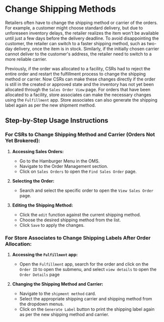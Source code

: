 # Change Shipping Methods

Retailers often have to change the shipping method or carrier of the orders. For example, a customer might choose standard delivery, but due to unforeseen inventory delays, the retailer realizes the item won't be available until just a few days before the delivery deadline. To avoid disappointing the customer, the retailer can switch to a faster shipping method, such as two-day delivery, once the item is in stock. Similarly, if the initially chosen carrier cannot deliver to the customer's address, the retailer need to switch to a more reliable carrier. 

Previously, if the order was allocated to a facility, CSRs had to reject the entire order and restart the fulfillment process to change the shipping method or carrier. Now CSRs can make these changes directly if the order is still in the created or approved state and the inventory has not yet been allocated through the `Sales Order View` page. For orders that have been allocated to a facility, store associates can make the necessary changes using the `Fulfillment` app. Store associates can also generate the shipping label again as per the new shipment method.

## Step-by-Step Usage Instructions

### For CSRs to Change Shipping Method and Carrier (Orders Not Yet Brokered):

1. **Accessing Sales Orders:**
   - Go to the Hamburger Menu in the OMS.
   - Navigate to the Order Management section.
   - Click on `Sales Orders` to open the `Find Sales Order` page.

2. **Selecting the Order:**
   - Search and select the specific order to open the `View Sales Order` page.

3. **Editing the Shipping Method:**
   - Click the `edit` function against the current shipping method.
   - Choose the desired shipping method from the list.
   - Click `Save` to apply the changes.

### For Store Associates to Change Shipping Labels After Order Allocation:

1. **Accessing the `Fulfillment` app:**
   - Open the `Fulfillment` app, search for the order and click on the `Order ID` to open the submenu, and select `view details` to open the `Order Details` page

2. **Changing the Shipping Method and Carrier:**
   - Navigate to the `shipment method` card.
   - Select the appropriate shipping carrier and shipping method from the dropdown menus.
   - Click on the `Generate Label` button to print the shipping label again as per the new shipping method and carrier.
